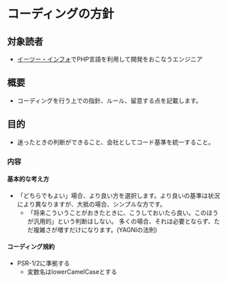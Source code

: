 # コーディングの方針

## 対象読者

* [イーツー・インフォ](https://www.e2info.co.jp/)でPHP言語を利用して開発をおこなうエンジニア

## 概要

* コーディングを行う上での指針、ルール、留意する点を記載します。

## 目的

* 迷ったときの判断ができること、会社としてコード基準を統一すること。

### 内容

#### 基本的な考え方

* 「どちらでもよい」場合、より良い方を選択します。より良いの基準は状況により異なりますが、大抵の場合、シンプルな方です。
    * 「将来こういうことがおきたときに、こうしておいたら良い。このほうが汎用的」という判断はしない。 多くの場合、それは必要とならず、ただ複雑さが増すだけになります。(YAGNIの法則)

#### コーディング規約

* PSR-1/2に準拠する
    * 変数名はlowerCamelCaseとする